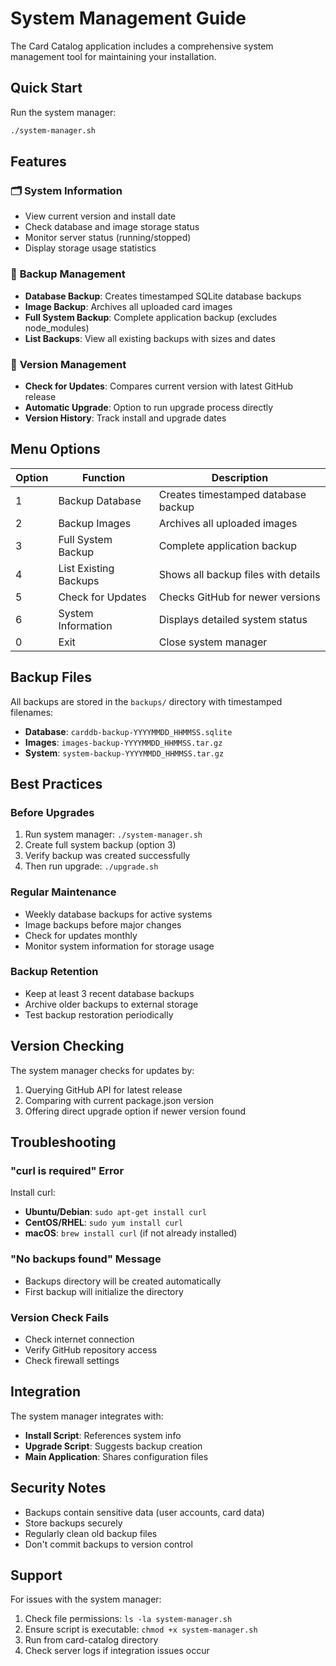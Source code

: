 # System Management Guide

The Card Catalog application includes a comprehensive system management tool for maintaining your installation.

## Quick Start

Run the system manager:
```bash
./system-manager.sh
```

## Features

### 🗂️ **System Information**
- View current version and install date
- Check database and image storage status  
- Monitor server status (running/stopped)
- Display storage usage statistics

### 💾 **Backup Management**
- **Database Backup**: Creates timestamped SQLite database backups
- **Image Backup**: Archives all uploaded card images
- **Full System Backup**: Complete application backup (excludes node_modules)
- **List Backups**: View all existing backups with sizes and dates

### 🔄 **Version Management**
- **Check for Updates**: Compares current version with latest GitHub release
- **Automatic Upgrade**: Option to run upgrade process directly
- **Version History**: Track install and upgrade dates

## Menu Options

| Option | Function | Description |
|--------|----------|-------------|
| 1 | Backup Database | Creates timestamped database backup |
| 2 | Backup Images | Archives all uploaded images |
| 3 | Full System Backup | Complete application backup |
| 4 | List Existing Backups | Shows all backup files with details |
| 5 | Check for Updates | Checks GitHub for newer versions |
| 6 | System Information | Displays detailed system status |
| 0 | Exit | Close system manager |

## Backup Files

All backups are stored in the `backups/` directory with timestamped filenames:

- **Database**: `carddb-backup-YYYYMMDD_HHMMSS.sqlite`
- **Images**: `images-backup-YYYYMMDD_HHMMSS.tar.gz`
- **System**: `system-backup-YYYYMMDD_HHMMSS.tar.gz`

## Best Practices

### Before Upgrades
1. Run system manager: `./system-manager.sh`
2. Create full system backup (option 3)
3. Verify backup was created successfully
4. Then run upgrade: `./upgrade.sh`

### Regular Maintenance
- Weekly database backups for active systems
- Image backups before major changes
- Check for updates monthly
- Monitor system information for storage usage

### Backup Retention
- Keep at least 3 recent database backups
- Archive older backups to external storage
- Test backup restoration periodically

## Version Checking

The system manager checks for updates by:
1. Querying GitHub API for latest release
2. Comparing with current package.json version
3. Offering direct upgrade option if newer version found

## Troubleshooting

### "curl is required" Error
Install curl:
- **Ubuntu/Debian**: `sudo apt-get install curl`
- **CentOS/RHEL**: `sudo yum install curl`
- **macOS**: `brew install curl` (if not already installed)

### "No backups found" Message
- Backups directory will be created automatically
- First backup will initialize the directory

### Version Check Fails
- Check internet connection
- Verify GitHub repository access
- Check firewall settings

## Integration

The system manager integrates with:
- **Install Script**: References system info
- **Upgrade Script**: Suggests backup creation
- **Main Application**: Shares configuration files

## Security Notes

- Backups contain sensitive data (user accounts, card data)
- Store backups securely
- Regularly clean old backup files
- Don't commit backups to version control

## Support

For issues with the system manager:
1. Check file permissions: `ls -la system-manager.sh`
2. Ensure script is executable: `chmod +x system-manager.sh`
3. Run from card-catalog directory
4. Check server logs if integration issues occur